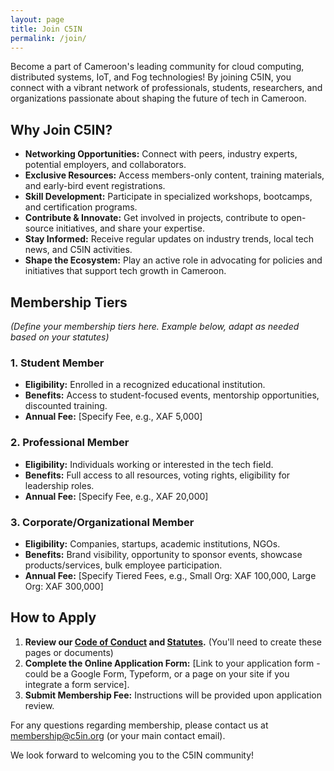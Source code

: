 ```yaml
---
layout: page
title: Join C5IN
permalink: /join/
---
```


Become a part of Cameroon's leading community for cloud computing, distributed systems, IoT, and Fog technologies! By joining C5IN, you connect with a vibrant network of professionals, students, researchers, and organizations passionate about shaping the future of tech in Cameroon.

## Why Join C5IN?

*   **Networking Opportunities:** Connect with peers, industry experts, potential employers, and collaborators.
*   **Exclusive Resources:** Access members-only content, training materials, and early-bird event registrations.
*   **Skill Development:** Participate in specialized workshops, bootcamps, and certification programs.
*   **Contribute & Innovate:** Get involved in projects, contribute to open-source initiatives, and share your expertise.
*   **Stay Informed:** Receive regular updates on industry trends, local tech news, and C5IN activities.
*   **Shape the Ecosystem:** Play an active role in advocating for policies and initiatives that support tech growth in Cameroon.

## Membership Tiers

*(Define your membership tiers here. Example below, adapt as needed based on your statutes)*

### 1. Student Member
*   **Eligibility:** Enrolled in a recognized educational institution.
*   **Benefits:** Access to student-focused events, mentorship opportunities, discounted training.
*   **Annual Fee:** [Specify Fee, e.g., XAF 5,000]

### 2. Professional Member
*   **Eligibility:** Individuals working or interested in the tech field.
*   **Benefits:** Full access to all resources, voting rights, eligibility for leadership roles.
*   **Annual Fee:** [Specify Fee, e.g., XAF 20,000]

### 3. Corporate/Organizational Member
*   **Eligibility:** Companies, startups, academic institutions, NGOs.
*   **Benefits:** Brand visibility, opportunity to sponsor events, showcase products/services, bulk employee participation.
*   **Annual Fee:** [Specify Tiered Fees, e.g., Small Org: XAF 100,000, Large Org: XAF 300,000]

## How to Apply

1.  **Review our [Code of Conduct](#) and [Statutes](#).** (You'll need to create these pages or documents)
2.  **Complete the Online Application Form:** [Link to your application form - could be a Google Form, Typeform, or a page on your site if you integrate a form service].
3.  **Submit Membership Fee:** Instructions will be provided upon application review.

For any questions regarding membership, please contact us at [membership@c5in.org](mailto:membership@c5in.org) (or your main contact email).

We look forward to welcoming you to the C5IN community!